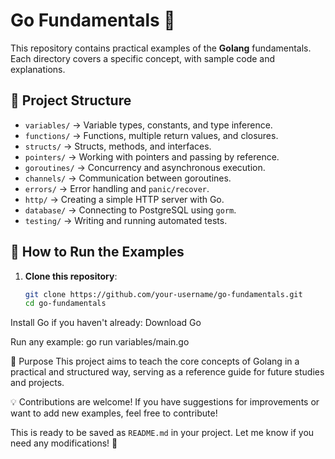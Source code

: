 # Go Fundamentals 🚀

This repository contains practical examples of the **Golang** fundamentals.  
Each directory covers a specific concept, with sample code and explanations.

## 📂 Project Structure

- `variables/` → Variable types, constants, and type inference.
- `functions/` → Functions, multiple return values, and closures.
- `structs/` → Structs, methods, and interfaces.
- `pointers/` → Working with pointers and passing by reference.
- `goroutines/` → Concurrency and asynchronous execution.
- `channels/` → Communication between goroutines.
- `errors/` → Error handling and `panic/recover`.
- `http/` → Creating a simple HTTP server with Go.
- `database/` → Connecting to PostgreSQL using `gorm`.
- `testing/` → Writing and running automated tests.

## 🚀 How to Run the Examples

1. **Clone this repository**:
   ```sh
   git clone https://github.com/your-username/go-fundamentals.git
   cd go-fundamentals
Install Go if you haven't already:
Download Go

Run any example:
go run variables/main.go

📌 Purpose
This project aims to teach the core concepts of Golang in a practical and structured way, serving as a reference guide for future studies and projects.

💡 Contributions are welcome!
If you have suggestions for improvements or want to add new examples, feel free to contribute!

This is ready to be saved as `README.md` in your project. Let me know if you need any modifications! 🚀







